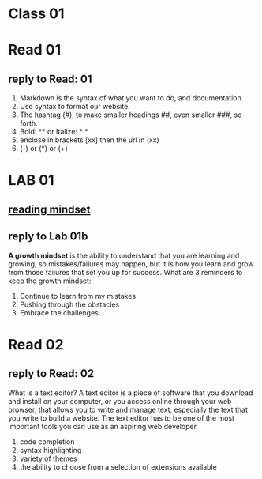 # Class 01
# Read 01
## reply to Read: 01 
1. Markdown is the syntax of what you want to do, and documentation.
2. Use syntax to format our website.
3. The hashtag (#), to make smaller headings ##, even smaller ###, so forth.
4. Bold: ** or Italize: * *
5. enclose in brackets [xx] then the url in (xx)
6. (-) or (*) or (+)
# LAB 01
## [reading mindset](https://www.atlassian.com/blog/inside-atlassian/growth-mindset)
## reply to Lab 01b
**A growth mindset** is the ability to understand that you are learning and growing, so mistakes/failures may happen, but it is how you learn and grow from those failures that set you up for success. 
What are 3 reminders to keep the growth mindset: 
1. Continue to learn from my mistakes
2. Pushing through the obstacles
3. Embrace the challenges 
# Read 02
## reply to Read: 02
What is a text editor?
  A text editor is a piece of software that you download and install on
your computer, or you access online through your web browser, that
allows you to write and manage text, especially the text that you write
to build a website. The text editor has to be one of the most
important tools you can use as an aspiring web developer.
1. code completion
2. syntax highlighting
3. variety of themes
4.  the ability to choose from a  selection of extensions available 
